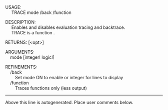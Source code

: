 USAGE:  
&nbsp;&nbsp;&nbsp;&nbsp;&nbsp;TRACE&nbsp;mode&nbsp;/back&nbsp;/function  
  
DESCRIPTION:  
&nbsp;&nbsp;&nbsp;&nbsp;&nbsp;Enables&nbsp;and&nbsp;disables&nbsp;evaluation&nbsp;tracing&nbsp;and&nbsp;backtrace.  
&nbsp;&nbsp;&nbsp;&nbsp;&nbsp;TRACE&nbsp;is&nbsp;a&nbsp;function&nbsp;.  
  
RETURNS:&nbsp;[&lt;opt&gt;]  
  
ARGUMENTS:  
&nbsp;&nbsp;&nbsp;&nbsp;mode&nbsp;[integer!&nbsp;logic!]  
  
REFINEMENTS:  
&nbsp;&nbsp;&nbsp;&nbsp;/back  
&nbsp;&nbsp;&nbsp;&nbsp;&nbsp;&nbsp;&nbsp;&nbsp;Set&nbsp;mode&nbsp;ON&nbsp;to&nbsp;enable&nbsp;or&nbsp;integer&nbsp;for&nbsp;lines&nbsp;to&nbsp;display  
&nbsp;&nbsp;&nbsp;&nbsp;/function  
&nbsp;&nbsp;&nbsp;&nbsp;&nbsp;&nbsp;&nbsp;&nbsp;Traces&nbsp;functions&nbsp;only&nbsp;(less&nbsp;output)  
___
Above this line is autogenerated. Place user comments below.
